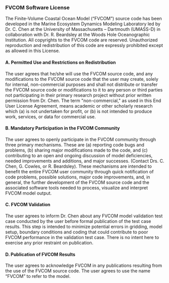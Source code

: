 ### FVCOM Software License

The Finite-Volume Coastal Ocean Model (“FVCOM”) source code has been developed in the Marine Ecosystem Dynamics Modeling Laboratory led by Dr. C. Chen at the University of Massachusetts – Dartmouth (UMASS-D) in collaboration with Dr. R. Beardsley at the Woods Hole Oceanographic Institution. All copyrights to the FVCOM code are reserved. Unauthorized reproduction and redistribution of this code are expressly prohibited except as allowed in this License.

#### A. Permitted Use and Restrictions on Redistribution

The user agrees that he/she will use the FVCOM source code, and any modifications to the FVCOM source code that the user may create, solely for internal, non-commercial purposes and shall not distribute or transfer the FVCOM source code or modifications to it to any person or third parties not participating in their primary research project without prior written permission from Dr. Chen. The term "non-commercial," as used in this End User License Agreement, means academic or other scholarly research which (a) is not undertaken for profit, or (b) is not intended to produce work, services, or data for commercial use.

#### B. Mandatory Participation in the FVCOM Community

The user agrees to openly participate in the FVCOM community through three primary mechanisms. These are (a) reporting code bugs and problems, (b) sharing major modifications made to the code, and (c) contributing to an open and ongoing discussion of model deficiencies, needed improvements and additions, and major successes. (Contact Drs. C. Chen, G. Cowles, or R. Beardsley). These mechanisms are intended to benefit the entire FVCOM user community through quick notification of code problems, possible solutions, major code improvements, and, in general, the further development of the FVCOM source code and the associated software tools needed to process, visualize and interpret FVCOM model output.

#### C. FVCOM Validation

The user agrees to inform Dr. Chen about any FVCOM model validation test case conducted by the user before formal publication of the test case results. This step is intended to minimize potential errors in gridding, model setup, boundary conditions and coding that could contribute to poor FVCOM performance in the validation test case. There is no intent here to exercise any prior restraint on publication.

#### D. Publication of FVCOM Results

The user agrees to acknowledge FVCOM in any publications resulting from the use of the FVCOM source code. The user agrees to use the name “FVCOM” to refer to the model.
